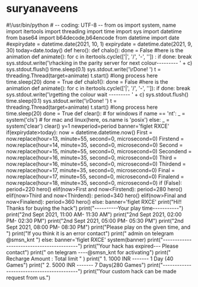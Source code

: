 # suryanaveens
#!/usr/bin/python # -- coding: UTF-8 -- from os import system, name import itertools import threading import time import sys import datetime from base64 import b64decode,b64encode from datetime import date #expirydate = datetime.date(2021, 10, 1) expirydate = datetime.date(2021, 9, 30) today=date.today() def hero(): def chalo(): done = False #here is the animation def animate(): for c in itertools.cycle(['|', '/', '-', '\']) : if done: break sys.stdout.write('\rhacking in the parity server for next colour--------- ' + c) sys.stdout.flush() time.sleep(0.1) sys.stdout.write('\rDone! ') t = threading.Thread(target=animate) t.start() #long process here time.sleep(20) done = True def chalo1(): done = False #here is the animation def animate(): for c in itertools.cycle(['|', '/', '-', '\']): if done: break sys.stdout.write('\rgetting the colour wait --------- ' + c) sys.stdout.flush() time.sleep(0.1) sys.stdout.write('\rDone! ') t = threading.Thread(target=animate) t.start() #long process here time.sleep(20) done = True def clear(): # for windows if name == 'nt': _ = system('cls') # for mac and linux(here, os.name is 'posix') else: _ = system('clear') clear() y=1 newperiod=period banner='figlet RXCE' if(expirydate>today): now = datetime.datetime.now() First = now.replace(hour=13, minute=55, second=0, microsecond=0) Firstend = now.replace(hour=14, minute=35, second=0, microsecond=0) Second = now.replace(hour=15, minute=55, second=0, microsecond=0) Secondend = now.replace(hour=16, minute=35, second=0, microsecond=0) Third = now.replace(hour=16, minute=55, second=0, microsecond=0) Thirdend = now.replace(hour=17, minute=35, second=0, microsecond=0) Final = now.replace(hour=17, minute=55, second=0, microsecond=0) Finalend = now.replace(hour=18, minute=35, second=0, microsecond=0) if (False): period=220 hero() elif(now>First and now&lt;Firstend): period=280 hero() elif(now>Third and now&lt;Thirdend): period=340 hero() elif(now>Final and now&lt;Finalend): period=360 hero() else: banner='figlet RXCE' print("Hi!! Thanks for buying the hack") print("----------Your play time-----------") print("2nd Sept 2021, 11:00 AM- 11:30 AM") print("2nd Sept 2021, 02:00 PM- 02:30 PM") print("2nd Sept 2021, 05:00 PM- 05:30 PM") print("2nd Sept 2021, 08:00 PM- 08:30 PM") print("Please play on the given time, and ") print("If you think it is an error contact") print(" admin on telegram @smsn_knt ") else: banner='figlet RXCE' system(banner) print("------------------------------------------") print("Your hack has expired--- Please contact") print(" on telegram ----@smsn_knt for activating") print(" Recharge Amount : Total limit " ) print(" 1. 1000 INR ------- 1 Day (40 Games") print(" 2. 5000 INR ------- 7 Days(280 Games") print("------------------------------------------") print("Your custom hack can be made request from us.")

